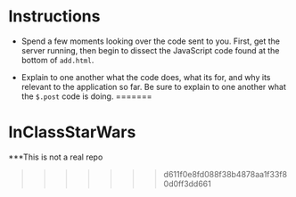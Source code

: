 
# **Instructions**

* Spend a few moments looking over the code sent to you. First, get the server running, then begin to dissect the JavaScript code found at the bottom of `add.html`.

* Explain to one another what the code does, what its for, and why its relevant to the application so far. Be sure to explain to one another what the `$.post` code is doing.
=======
# InClassStarWars
***This is not a real repo
>>>>>>> d611f0e8fd088f38b4878aa1f33f80d0ff3dd661
